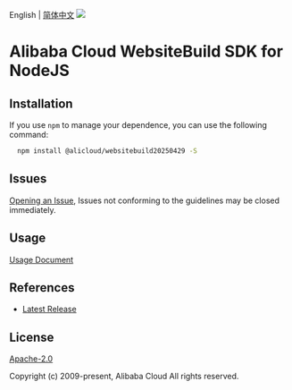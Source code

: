 English | [简体中文](README-CN.md)
![](https://aliyunsdk-pages.alicdn.com/icons/AlibabaCloud.svg)

# Alibaba Cloud WebsiteBuild SDK for NodeJS

## Installation
If you use `npm` to manage your dependence, you can use the following command:

```sh
  npm install @alicloud/websitebuild20250429 -S
```

## Issues
[Opening an Issue](https://github.com/aliyun/alibabacloud-typescript-sdk/issues/new), Issues not conforming to the guidelines may be closed immediately.

## Usage
[Usage Document](https://github.com/aliyun/alibabacloud-typescript-sdk/blob/master/docs/Usage-EN.md#quick-examples)

## References
* [Latest Release](https://github.com/aliyun/alibabacloud-typescript-sdk/)

## License
[Apache-2.0](http://www.apache.org/licenses/LICENSE-2.0)

Copyright (c) 2009-present, Alibaba Cloud All rights reserved.
